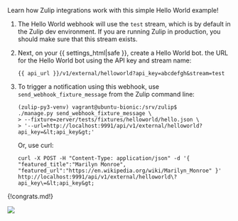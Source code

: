 Learn how Zulip integrations work with this simple Hello World example!

1.  The Hello World webhook will use the `test` stream, which is
    by default in the Zulip dev environment. If you are running
    Zulip in production, you should make sure that this stream exists.

1.  Next, on your {{ settings_html|safe }}, create a Hello World bot.
    the URL for the Hello World bot using the API key and
    stream name:

    `{{ api_url }}/v1/external/helloworld?api_key=abcdefgh&stream=test`

1.  To trigger a notification using this webhook, use
   `send_webhook_fixture_message` from the Zulip command line:

        (zulip-py3-venv) vagrant@ubuntu-bionic:/srv/zulip$
        ./manage.py send_webhook_fixture_message \
        > --fixture=zerver/tests/fixtures/helloworld/hello.json \
        > '--url=http://localhost:9991/api/v1/external/helloworld?api_key=&lt;api_key&gt;'

    Or, use curl:

        curl -X POST -H "Content-Type: application/json" -d '{ "featured_title":"Marilyn Monroe", "featured_url":"https://en.wikipedia.org/wiki/Marilyn_Monroe" }' http://localhost:9991/api/v1/external/helloworld\?api_key\=&lt;api_key&gt;

{!congrats.md!}

![](/static/images/integrations/helloworld/001.png)
